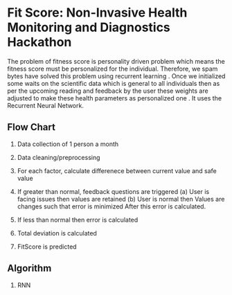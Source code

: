 
#  Fit Score: Non-Invasive Health Monitoring and Diagnostics Hackathon
The problem of fitness score is personality driven problem which means the fitness score must be personalized for the individual.
Therefore, we spam bytes have solved this problem using recurrent learning . 
Once we initialized some waits on the scientific data which is general to all individuals then as per the upcoming reading and feedback by the user these weights are adjusted to make these health parameters as personalized one .
It uses the Recurrent Neural Network.






## Flow Chart
1. Data collection of 1 person a month

2. Data cleaning/preprocessing

3. For each factor, calculate differenece between current value and safe   value

4. If greater than normal, feedback questions are triggered
(a) User is facing issues then values are retained
(b) User is normal then  Values are changes such that error is minimized
After this error is calculated.  

5.  If less than normal then error is calculated

6.  Total deviation is calculated

7. FitScore is predicted

## Algorithm
1. RNN
